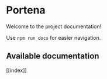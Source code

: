 # Portena

Welcome to the project documentation!

Use `npm run docs` for easier navigation.

## Available documentation

[[index]]
